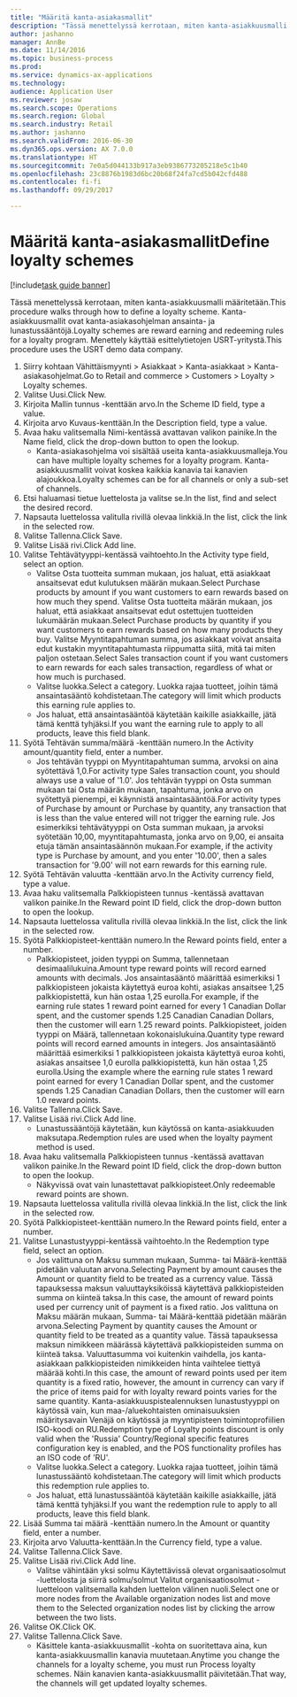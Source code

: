 ```yaml
--- 
title: "Määritä kanta-asiakasmallit"
description: "Tässä menettelyssä kerrotaan, miten kanta-asiakkuusmalli määritetään."
author: jashanno
manager: AnnBe
ms.date: 11/14/2016
ms.topic: business-process
ms.prod: 
ms.service: dynamics-ax-applications
ms.technology: 
audience: Application User
ms.reviewer: josaw
ms.search.scope: Operations
ms.search.region: Global
ms.search.industry: Retail
ms.author: jashanno
ms.search.validFrom: 2016-06-30
ms.dyn365.ops.version: AX 7.0.0
ms.translationtype: HT
ms.sourcegitcommit: 7e0a5d044133b917a3eb9386773205218e5c1b40
ms.openlocfilehash: 23c8876b1983d6bc20b68f24fa7cd5b042cfd488
ms.contentlocale: fi-fi
ms.lasthandoff: 09/29/2017

---
```


# <a name="define-loyalty-schemes"></a><span data-ttu-id="153f7-103">Määritä kanta-asiakasmallit</span><span class="sxs-lookup"><span data-stu-id="153f7-103">Define loyalty schemes</span></span>

[!include[task guide banner](../includes/task-guide-banner.md)]

<span data-ttu-id="153f7-104">Tässä menettelyssä kerrotaan, miten kanta-asiakkuusmalli määritetään.</span><span class="sxs-lookup"><span data-stu-id="153f7-104">This procedure walks through how to define a loyalty scheme.</span></span> <span data-ttu-id="153f7-105">Kanta-asiakkuusmallit ovat kanta-asiakasohjelman ansainta- ja lunastussääntöjä.</span><span class="sxs-lookup"><span data-stu-id="153f7-105">Loyalty schemes are reward earning and redeeming rules for a loyalty program.</span></span> <span data-ttu-id="153f7-106">Menettely käyttää esittelytietojen USRT-yritystä.</span><span class="sxs-lookup"><span data-stu-id="153f7-106">This procedure uses the USRT demo data company.</span></span>

1. <span data-ttu-id="153f7-107">Siirry kohtaan Vähittäismyynti > Asiakkaat > Kanta-asiakkaat > Kanta-asiakasohjelmat.</span><span class="sxs-lookup"><span data-stu-id="153f7-107">Go to Retail and commerce > Customers > Loyalty > Loyalty schemes.</span></span>
2. <span data-ttu-id="153f7-108">Valitse Uusi.</span><span class="sxs-lookup"><span data-stu-id="153f7-108">Click New.</span></span>
3. <span data-ttu-id="153f7-109">Kirjoita Mallin tunnus -kenttään arvo.</span><span class="sxs-lookup"><span data-stu-id="153f7-109">In the Scheme ID field, type a value.</span></span>
4. <span data-ttu-id="153f7-110">Kirjoita arvo Kuvaus-kenttään.</span><span class="sxs-lookup"><span data-stu-id="153f7-110">In the Description field, type a value.</span></span>
5. <span data-ttu-id="153f7-111">Avaa haku valitsemalla Nimi-kentässä avattavan valikon painike.</span><span class="sxs-lookup"><span data-stu-id="153f7-111">In the Name field, click the drop-down button to open the lookup.</span></span>
    * <span data-ttu-id="153f7-112">Kanta-asiakasohjelma voi sisältää useita kanta-asiakkuusmalleja.</span><span class="sxs-lookup"><span data-stu-id="153f7-112">You can have multiple loyalty schemes for a loyalty program.</span></span> <span data-ttu-id="153f7-113">Kanta-asiakkuusmallit voivat koskea kaikkia kanavia tai kanavien alajoukkoa.</span><span class="sxs-lookup"><span data-stu-id="153f7-113">Loyalty schemes can be for all channels or only a sub-set of channels.</span></span>  
6. <span data-ttu-id="153f7-114">Etsi haluamasi tietue luettelosta ja valitse se.</span><span class="sxs-lookup"><span data-stu-id="153f7-114">In the list, find and select the desired record.</span></span>
7. <span data-ttu-id="153f7-115">Napsauta luettelossa valitulla rivillä olevaa linkkiä.</span><span class="sxs-lookup"><span data-stu-id="153f7-115">In the list, click the link in the selected row.</span></span>
8. <span data-ttu-id="153f7-116">Valitse Tallenna.</span><span class="sxs-lookup"><span data-stu-id="153f7-116">Click Save.</span></span>
9. <span data-ttu-id="153f7-117">Valitse Lisää rivi.</span><span class="sxs-lookup"><span data-stu-id="153f7-117">Click Add line.</span></span>
10. <span data-ttu-id="153f7-118">Valitse Tehtävätyyppi-kentässä vaihtoehto.</span><span class="sxs-lookup"><span data-stu-id="153f7-118">In the Activity type field, select an option.</span></span>
    * <span data-ttu-id="153f7-119">Valitse Osta tuotteita summan mukaan, jos haluat, että asiakkaat ansaitsevat edut kulutuksen määrän mukaan.</span><span class="sxs-lookup"><span data-stu-id="153f7-119">Select Purchase products by amount if you want customers to earn rewards based on how much they spend.</span></span> <span data-ttu-id="153f7-120">Valitse Osta tuotteita määrän mukaan, jos haluat, että asiakkaat ansaitsevat edut ostettujen tuotteiden lukumäärän mukaan.</span><span class="sxs-lookup"><span data-stu-id="153f7-120">Select Purchase products by quantity if you want customers to earn rewards based on how many products they buy.</span></span>  <span data-ttu-id="153f7-121">Valitse Myyntitapahtuman summa, jos asiakkaat voivat ansaita edut kustakin myyntitapahtumasta riippumatta siitä, mitä tai miten paljon ostetaan.</span><span class="sxs-lookup"><span data-stu-id="153f7-121">Select Sales transaction count if you want customers to earn rewards for each sales transaction, regardless of what or how much is purchased.</span></span>  
    * <span data-ttu-id="153f7-122">Valitse luokka.</span><span class="sxs-lookup"><span data-stu-id="153f7-122">Select a category.</span></span> <span data-ttu-id="153f7-123">Luokka rajaa tuotteet, joihin tämä ansaintasääntö kohdistetaan.</span><span class="sxs-lookup"><span data-stu-id="153f7-123">The category will limit which products this earning rule applies to.</span></span>  
    * <span data-ttu-id="153f7-124">Jos haluat, että ansaintasääntöä käytetään kaikille asiakkaille, jätä tämä kenttä tyhjäksi.</span><span class="sxs-lookup"><span data-stu-id="153f7-124">If you want the earning rule to apply to all products, leave this field blank.</span></span>  
11. <span data-ttu-id="153f7-125">Syötä Tehtävän summa/määrä -kenttään numero.</span><span class="sxs-lookup"><span data-stu-id="153f7-125">In the Activity amount/quantity field, enter a number.</span></span>
    *  <span data-ttu-id="153f7-126">Jos tehtävän tyyppi on Myyntitapahtuman summa, arvoksi on aina syötettävä 1,0.</span><span class="sxs-lookup"><span data-stu-id="153f7-126">For activity type Sales transaction count, you should always use a value of '1.0'.</span></span> <span data-ttu-id="153f7-127">Jos tehtävän tyyppi on Osta summan mukaan tai Osta määrän mukaan, tapahtuma, jonka arvo on syötettyä pienempi, ei käynnistä ansaintasääntöä.</span><span class="sxs-lookup"><span data-stu-id="153f7-127">For activity types of Purchase by amount or Purchase by quantity, any transaction that is less than the value entered will not trigger the earning rule.</span></span> <span data-ttu-id="153f7-128">Jos esimerkiksi tehtävätyyppi on Osta summan mukaan, ja arvoksi syötetään 10,00, myyntitapahtumasta, jonka arvo on 9,00, ei ansaita etuja tämän ansaintasäännön mukaan.</span><span class="sxs-lookup"><span data-stu-id="153f7-128">For example, if the activity type is Purchase by amount, and you enter '10.00', then a sales transaction for '9.00' will not earn rewards for this earning rule.</span></span>  
12. <span data-ttu-id="153f7-129">Syötä Tehtävän valuutta -kenttään arvo.</span><span class="sxs-lookup"><span data-stu-id="153f7-129">In the Activity currency field, type a value.</span></span>
13. <span data-ttu-id="153f7-130">Avaa haku valitsemalla Palkkiopisteen tunnus -kentässä avattavan valikon painike.</span><span class="sxs-lookup"><span data-stu-id="153f7-130">In the Reward point ID field, click the drop-down button to open the lookup.</span></span>
14. <span data-ttu-id="153f7-131">Napsauta luettelossa valitulla rivillä olevaa linkkiä.</span><span class="sxs-lookup"><span data-stu-id="153f7-131">In the list, click the link in the selected row.</span></span>
15. <span data-ttu-id="153f7-132">Syötä Palkkiopisteet-kenttään numero.</span><span class="sxs-lookup"><span data-stu-id="153f7-132">In the Reward points field, enter a number.</span></span>
    * <span data-ttu-id="153f7-133">Palkkiopisteet, joiden tyyppi on Summa, tallennetaan desimaalilukuina.</span><span class="sxs-lookup"><span data-stu-id="153f7-133">Amount type reward points will record earned amounts with decimals.</span></span> <span data-ttu-id="153f7-134">Jos ansaintasääntö määrittää esimerkiksi 1 palkkiopisteen jokaista käytettyä euroa kohti, asiakas ansaitsee 1,25 palkkiopistettä, kun hän ostaa 1,25 eurolla.</span><span class="sxs-lookup"><span data-stu-id="153f7-134">For example, if the earning rule states 1 reward point earned for every 1 Canadian Dollar spent, and the customer spends 1.25 Canadian Canadian Dollars, then the customer will earn 1.25 reward points.</span></span> <span data-ttu-id="153f7-135">Palkkiopisteet, joiden tyyppi on Määrä, tallennetaan kokonaislukuina.</span><span class="sxs-lookup"><span data-stu-id="153f7-135">Quantity type reward points will record earned amounts in integers.</span></span> <span data-ttu-id="153f7-136">Jos ansaintasääntö määrittää esimerkiksi 1 palkkiopisteen jokaista käytettyä euroa kohti, asiakas ansaitsee 1,0 eurolla palkkiopistettä, kun hän ostaa 1,25 eurolla.</span><span class="sxs-lookup"><span data-stu-id="153f7-136">Using the example where the earning rule states 1 reward point earned for every 1 Canadian Dollar spent, and the customer spends 1.25 Canadian Canadian Dollars, then the customer will earn 1.0 reward points.</span></span>  
16. <span data-ttu-id="153f7-137">Valitse Tallenna.</span><span class="sxs-lookup"><span data-stu-id="153f7-137">Click Save.</span></span>
17. <span data-ttu-id="153f7-138">Valitse Lisää rivi.</span><span class="sxs-lookup"><span data-stu-id="153f7-138">Click Add line.</span></span>
    * <span data-ttu-id="153f7-139">Lunastussääntöjä käytetään, kun käytössä on kanta-asiakkuuden maksutapa.</span><span class="sxs-lookup"><span data-stu-id="153f7-139">Redemption rules are used when the loyalty payment method is used.</span></span>  
18. <span data-ttu-id="153f7-140">Avaa haku valitsemalla Palkkiopisteen tunnus -kentässä avattavan valikon painike.</span><span class="sxs-lookup"><span data-stu-id="153f7-140">In the Reward point ID field, click the drop-down button to open the lookup.</span></span>
    * <span data-ttu-id="153f7-141">Näkyvissä ovat vain lunastettavat palkkiopisteet.</span><span class="sxs-lookup"><span data-stu-id="153f7-141">Only redeemable reward points are shown.</span></span>  
19. <span data-ttu-id="153f7-142">Napsauta luettelossa valitulla rivillä olevaa linkkiä.</span><span class="sxs-lookup"><span data-stu-id="153f7-142">In the list, click the link in the selected row.</span></span>
20. <span data-ttu-id="153f7-143">Syötä Palkkiopisteet-kenttään numero.</span><span class="sxs-lookup"><span data-stu-id="153f7-143">In the Reward points field, enter a number.</span></span>
21. <span data-ttu-id="153f7-144">Valitse Lunastustyyppi-kentässä vaihtoehto.</span><span class="sxs-lookup"><span data-stu-id="153f7-144">In the Redemption type field, select an option.</span></span>
    * <span data-ttu-id="153f7-145">Jos valittuna on Maksu summan mukaan, Summa- tai Määrä-kenttää pidetään valuutan arvona.</span><span class="sxs-lookup"><span data-stu-id="153f7-145">Selecting Payment by amount causes the Amount or quantity field to be treated as a currency value.</span></span> <span data-ttu-id="153f7-146">Tässä tapauksessa maksun valuuttayksiköissä käytettävä palkkiopisteiden summa on kiinteä taksa.</span><span class="sxs-lookup"><span data-stu-id="153f7-146">In this case, the amount of reward points used per currency unit of payment is a fixed ratio.</span></span> <span data-ttu-id="153f7-147">Jos valittuna on Maksu määrän mukaan, Summa- tai Määrä-kenttää pidetään määrän arvona.</span><span class="sxs-lookup"><span data-stu-id="153f7-147">Selecting Payment by quantity causes the Amount or quantity field to be treated as a quantity value.</span></span> <span data-ttu-id="153f7-148">Tässä tapauksessa maksun nimikkeen määrässä käytettävä palkkiopisteiden summa on kiinteä taksa. Valuuttasumma voi kuitenkin vaihdella, jos kanta-asiakkaan palkkiopisteiden nimikkeiden hinta vaihtelee tiettyä määrää kohti.</span><span class="sxs-lookup"><span data-stu-id="153f7-148">In this case, the amount of reward points used per item quantity is a fixed ratio, however, the amount in currency can vary if the price of items paid for with loyalty reward points varies for the same quantity.</span></span> <span data-ttu-id="153f7-149">Kanta-asiakkuuspistealennuksen lunastustyyppi on käytössä vain, kun maa-/aluekohtaisten ominaisuuksien määritysavain Venäjä on käytössä ja myyntipisteen toimintoprofiilien ISO-koodi on RU.</span><span class="sxs-lookup"><span data-stu-id="153f7-149">Redemption type of Loyalty points discount is only valid when the 'Russia' Country/Regional specific features configuration key is enabled, and the POS functionality profiles has an ISO code of 'RU'.</span></span>  
    * <span data-ttu-id="153f7-150">Valitse luokka.</span><span class="sxs-lookup"><span data-stu-id="153f7-150">Select a category.</span></span> <span data-ttu-id="153f7-151">Luokka rajaa tuotteet, joihin tämä lunastussääntö kohdistetaan.</span><span class="sxs-lookup"><span data-stu-id="153f7-151">The category will limit which products this redemption rule applies to.</span></span>  
    * <span data-ttu-id="153f7-152">Jos haluat, että lunastussääntöä käytetään kaikille asiakkaille, jätä tämä kenttä tyhjäksi.</span><span class="sxs-lookup"><span data-stu-id="153f7-152">If you want the redemption rule to apply to all products, leave this field blank.</span></span>  
22. <span data-ttu-id="153f7-153">Lisää Summa tai määrä -kenttään numero.</span><span class="sxs-lookup"><span data-stu-id="153f7-153">In the Amount or quantity field, enter a number.</span></span>
23. <span data-ttu-id="153f7-154">Kirjoita arvo Valuutta-kenttään.</span><span class="sxs-lookup"><span data-stu-id="153f7-154">In the Currency field, type a value.</span></span>
24. <span data-ttu-id="153f7-155">Valitse Tallenna.</span><span class="sxs-lookup"><span data-stu-id="153f7-155">Click Save.</span></span>
25. <span data-ttu-id="153f7-156">Valitse Lisää rivi.</span><span class="sxs-lookup"><span data-stu-id="153f7-156">Click Add line.</span></span>
    * <span data-ttu-id="153f7-157">Valitse vähintään yksi solmu Käytettävissä olevat organisaatiosolmut -luettelosta ja siirrä solmu/solmut Valitut organisaatiosolmut -luetteloon valitsemalla kahden luettelon välinen nuoli.</span><span class="sxs-lookup"><span data-stu-id="153f7-157">Select one or more nodes from the Available organization nodes list and move them to the Selected organization nodes list by clicking the arrow between the two lists.</span></span>  
26. <span data-ttu-id="153f7-158">Valitse OK.</span><span class="sxs-lookup"><span data-stu-id="153f7-158">Click OK.</span></span>
27. <span data-ttu-id="153f7-159">Valitse Tallenna.</span><span class="sxs-lookup"><span data-stu-id="153f7-159">Click Save.</span></span>
    * <span data-ttu-id="153f7-160">Käsittele kanta-asiakkuusmallit -kohta on suoritettava aina, kun kanta-asiakkuusmallin kanavia muutetaan.</span><span class="sxs-lookup"><span data-stu-id="153f7-160">Anytime you change the channels for a loyalty scheme, you must run Process loyalty schemes.</span></span> <span data-ttu-id="153f7-161">Näin kanavien kanta-asiakkuusmallit päivitetään.</span><span class="sxs-lookup"><span data-stu-id="153f7-161">That way, the channels will get updated loyalty schemes.</span></span>  


